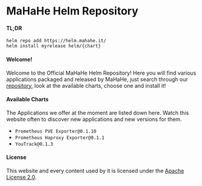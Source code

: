 # MaHaHe Helm Repository

#### TL;DR
```console
helm repo add https://helm.mahahe.it/
helm install myrelease helm/{chart}
```

#### Welcome!

Welcome to the Official MaHaHe Helm Repository! Here you will find various applications packaged and released by MaHaHe, just search through our [repository](https://gitea.mahahe.it/Mahahe/helm), look at the available charts, choose one and install it!

#### Available Charts

The Applications we offer at the moment are listed down here. Watch this website often to discover new applications and new versions for them.

 - ```Prometheus PVE Exporter@0.1.10```
 - ```Prometheus Haproxy Exporter@0.1.1```
 - ```YouTrack@0.1.3```

#### License

This website and every content used by it is licensed under the [Apache License 2.0](https://www.apache.org/licenses/LICENSE-2.0).
